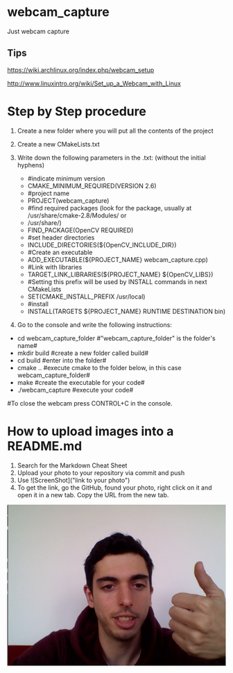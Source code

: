 # webcam_capture
Just webcam capture

## Tips
https://wiki.archlinux.org/index.php/webcam_setup

http://www.linuxintro.org/wiki/Set_up_a_Webcam_with_Linux


# Step by Step procedure
1. Create a new folder where you will put all the contents of the project
2. Create a new CMakeLists.txt
3. Write down the following parameters in the .txt: (without the initial hyphens)
      - #indicate minimum version
      - CMAKE_MINIMUM_REQUIRED(VERSION 2.6)
      - #project name
      - PROJECT(webcam_capture)
      - #find required packages (look for the package, usually  at /usr/share/cmake-2.8/Modules/ or
      - /usr/share/)
      - FIND_PACKAGE(OpenCV REQUIRED)
      - #set header directories
      - INCLUDE_DIRECTORIES(${OpenCV_INCLUDE_DIR})
      - #Create an executable
      - ADD_EXECUTABLE(${PROJECT_NAME} webcam_capture.cpp)
      - #Link with libraries
      - TARGET_LINK_LIBRARIES(${PROJECT_NAME} ${OpenCV_LIBS})
      - #Setting this prefix will be used by INSTALL commands in next CMakeLists
      - SET(CMAKE_INSTALL_PREFIX /usr/local)
      - #install
      - INSTALL(TARGETS ${PROJECT_NAME} RUNTIME DESTINATION bin)

4. Go to the console and write the following instructions:
  - cd webcam_capture_folder #"webcam_capture_folder" is the folder's name#
  - mkdir build #create a new folder called build#
  - cd build #enter into the folder#
  - cmake .. #execute cmake to the folder below, in this case webcam_capture_folder#
  - make #create the executable for your code#
  - ./webcam_capture #execute your code#

#To close the webcam press CONTROL+C in the console.


# How to upload images into a README.md

1. Search for the Markdown Cheat Sheet
2. Upload your photo to your repository via commit and push
3. Use ![ScreenShot]("link to your photo")
4. To get the link, go the GitHub, found your photo, right click on it and open it in a new tab. Copy the URL from the new tab.

![ScreenShot](https://raw.githubusercontent.com/danielvicedo/CMake-tutorial/master/webcam_capture/media/Webcam_capture.png)
